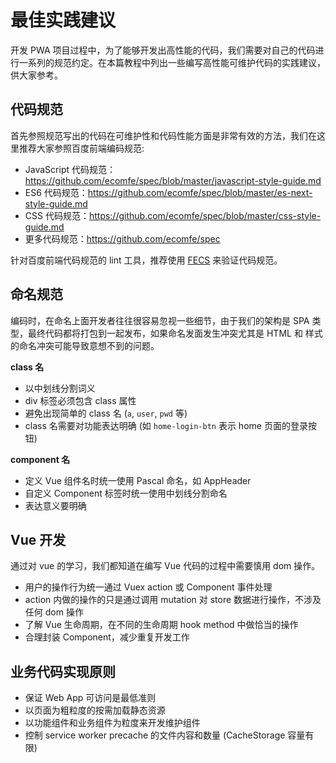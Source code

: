# 最佳实践建议

开发 PWA 项目过程中，为了能够开发出高性能的代码，我们需要对自己的代码进行一系列的规范约定。在本篇教程中列出一些编写高性能可维护代码的实践建议，供大家参考。

## 代码规范

首先参照规范写出的代码在可维护性和代码性能方面是非常有效的方法，我们在这里推荐大家参照百度前端编码规范:

- JavaScript 代码规范： https://github.com/ecomfe/spec/blob/master/javascript-style-guide.md
- ES6 代码规范：https://github.com/ecomfe/spec/blob/master/es-next-style-guide.md
- CSS 代码规范：https://github.com/ecomfe/spec/blob/master/css-style-guide.md
- 更多代码规范：https://github.com/ecomfe/spec

针对百度前端代码规范的 lint 工具，推荐使用 [FECS](http://fecs.baidu.com) 来验证代码规范。


## 命名规范

编码时，在命名上面开发者往往很容易忽视一些细节，由于我们的架构是 SPA 类型，最终代码都将打包到一起发布，如果命名发面发生冲突尤其是 HTML 和 样式的命名冲突可能导致意想不到的问题。

**class 名**

- 以中划线分割词义
- div 标签必须包含 class 属性
- 避免出现简单的 class 名 (`a`, `user`, `pwd` 等)
- class 名需要对功能表达明确 (如 `home-login-btn` 表示 home 页面的登录按钮)

**component 名**

- 定义 Vue 组件名时统一使用 Pascal 命名，如 AppHeader
- 自定义 Component 标签时统一使用中划线分割命名
- 表达意义要明确


## Vue 开发

通过对 vue 的学习，我们都知道在编写 Vue 代码的过程中需要慎用 dom 操作。

- 用户的操作行为统一通过 Vuex action 或 Component 事件处理
- action 内做的操作的只是通过调用 mutation 对 store 数据进行操作，不涉及任何 dom 操作
- 了解 Vue 生命周期，在不同的生命周期 hook method 中做恰当的操作
- 合理封装 Component，减少重复开发工作


## 业务代码实现原则

- 保证 Web App 可访问是最低准则
- 以页面为粗粒度的按需加载静态资源
- 以功能组件和业务组件为粒度来开发维护组件
- 控制 service worker precache 的文件内容和数量 (CacheStorage 容量有限)

